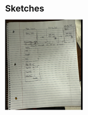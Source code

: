 # Sketches
<img src="https://github.com/ChicoState/ux-kitchen-pantry/raw/main/sketches/ux%20final.png" alt="Sketches" width="50%">

